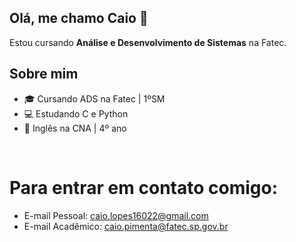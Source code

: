 ## Olá, me chamo Caio 👋

Estou cursando **Análise e Desenvolvimento de Sistemas** na Fatec.
 <br>
## Sobre mim

- 🎓 Cursando ADS na Fatec | 1ºSM
- 💻 Estudando C e Python
- 📕 Inglês na CNA | 4º ano
<br>
  

# Para entrar em contato comigo:
- E-mail Pessoal: caio.lopes16022@gmail.com 
- E-mail Acadêmico: caio.pimenta@fatec.sp.gov.br 
<br>



<!--
**Caio-Lopes16/Caio-Lopes16** is a ✨ _special_ ✨ repository because its `README.md` (this file) appears on your GitHub profile.

Here are some ideas to get you started:

- 🔭 I’m currently working on ...
- 🌱 I’m currently learning ...
- 👯 I’m looking to collaborate on ...
- 🤔 I’m looking for help with ...
- 💬 Ask me about ...
- 📫 How to reach me: ...
- 😄 Pronouns: ...
- ⚡ Fun fact: ...
-->
